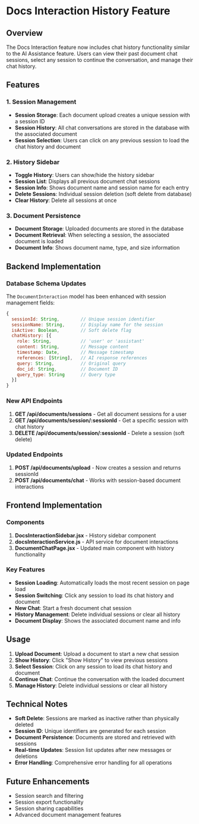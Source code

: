 # Docs Interaction History Feature

## Overview
The Docs Interaction feature now includes chat history functionality similar to the AI Assistance feature. Users can view their past document chat sessions, select any session to continue the conversation, and manage their chat history.

## Features

### 1. Session Management
- **Session Storage**: Each document upload creates a unique session with a session ID
- **Session History**: All chat conversations are stored in the database with the associated document
- **Session Selection**: Users can click on any previous session to load the chat history and document

### 2. History Sidebar
- **Toggle History**: Users can show/hide the history sidebar
- **Session List**: Displays all previous document chat sessions
- **Session Info**: Shows document name and session name for each entry
- **Delete Sessions**: Individual session deletion (soft delete from database)
- **Clear History**: Delete all sessions at once

### 3. Document Persistence
- **Document Storage**: Uploaded documents are stored in the database
- **Document Retrieval**: When selecting a session, the associated document is loaded
- **Document Info**: Shows document name, type, and size information

## Backend Implementation

### Database Schema Updates
The `DocumentInteraction` model has been enhanced with session management fields:

```javascript
{
  sessionId: String,        // Unique session identifier
  sessionName: String,      // Display name for the session
  isActive: Boolean,        // Soft delete flag
  chatHistory: [{
    role: String,           // 'user' or 'assistant'
    content: String,        // Message content
    timestamp: Date,        // Message timestamp
    references: [String],   // AI response references
    query: String,          // Original query
    doc_id: String,         // Document ID
    query_type: String      // Query type
  }]
}
```

### New API Endpoints

1. **GET /api/documents/sessions** - Get all document sessions for a user
2. **GET /api/documents/session/:sessionId** - Get a specific session with chat history
3. **DELETE /api/documents/session/:sessionId** - Delete a session (soft delete)

### Updated Endpoints

1. **POST /api/documents/upload** - Now creates a session and returns sessionId
2. **POST /api/documents/chat** - Works with session-based document interactions

## Frontend Implementation

### Components

1. **DocsInteractionSidebar.jsx** - History sidebar component
2. **docsInteractionService.js** - API service for document interactions
3. **DocumentChatPage.jsx** - Updated main component with history functionality

### Key Features

- **Session Loading**: Automatically loads the most recent session on page load
- **Session Switching**: Click any session to load its chat history and document
- **New Chat**: Start a fresh document chat session
- **History Management**: Delete individual sessions or clear all history
- **Document Display**: Shows the associated document name and info

## Usage

1. **Upload Document**: Upload a document to start a new chat session
2. **Show History**: Click "Show History" to view previous sessions
3. **Select Session**: Click on any session to load its chat history and document
4. **Continue Chat**: Continue the conversation with the loaded document
5. **Manage History**: Delete individual sessions or clear all history

## Technical Notes

- **Soft Delete**: Sessions are marked as inactive rather than physically deleted
- **Session ID**: Unique identifiers are generated for each session
- **Document Persistence**: Documents are stored and retrieved with sessions
- **Real-time Updates**: Session list updates after new messages or deletions
- **Error Handling**: Comprehensive error handling for all operations

## Future Enhancements

- Session search and filtering
- Session export functionality
- Session sharing capabilities
- Advanced document management features 